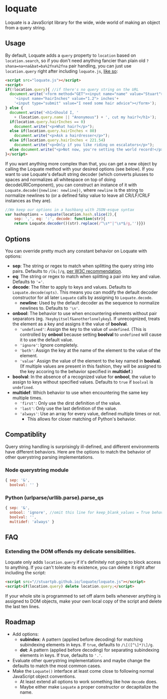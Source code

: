 loquate
=======

Loquate is a JavaScript library for the wide, wide world of making an object
from a query string.

## Usage

By default, Loquate adds a `query` property to `location` based on
`location.search`, so if you don't need anything fancier than plain old
`?shana=na+na&bat=ba%2fna%2fna` pair handling, you can just use
`location.query` right after including `loquate.js`,
[like so](http://stuartpb.github.io/loquate/example.html):

```html
<script src="loquate.js"></script>
<script>
if(!location.query){ //if there's no query string on the URL
  document.write('<form method="GET"><input name="name" value="Stuart">'+
    '<input name="hairInches" value="1.2"> inches'+
    '<input type="submit" value="I need some hair advice"></form>');
} else {
  document.write('<h1>Should I, '
    + (location.query.name || "Anonymous") + ', cut my hair?</h1>');
  if(location.query.hairInches == 0)
    document.write("<p>What hair?</p>");
  else if(location.query.hairInches < 80)
    document.write("<p>Ask a hairdresser</p>");
  else if(location.query.hairInches < 221.54)
    document.write("<p>Only if you like riding on escalators</p>");
  else document.write("<p>Not now, you're setting the world record!</p>");
}</script>
```

If you want anything more complex than that, you can get a new object by
calling the Loquate method with your desired options (see below). If you want
to use Loquate's default string decoder (which converts plusses to spaces and
normalizes all whitespace on top of doing decodeURIComponent), you can
construct an instance of it with `Loquate.decode({newline: newline})`, where
`newline` is the string to normalize newlines to (or a defined falsy value to
leave all CR/LF/CRLF instances as they are).

```js
//We keep our options in a hashbang with JSON-esque syntax
var hashoptions = Loquate(location.hash.slice(2),{
    sep: ',', eq: ':', decode: function(str){
    return Loquate.decoder()(str).replace(/^\s*"|"\s*$/g,'')}})
```

## Options

You can override pretty much any constant behavior on Loquate with options:

- **sep**: The string or regex to match when splitting the query string into
  pairs. Defaults to `/[&;]/g`, [per W3C recommendation][1].
- **eq**: The string or regex to match when splitting a pair into key and value.
  Defaults to `'='`.
- **decode**: The filter to apply to keys and values. Defaults to
  `Loquate.decode(opts)`. This means you can modify the default decoder
  constructor for all later `Loquate` calls by assigning to `Loquate.decode`.
  - **newline**: Used by the default decoder as the sequence to normalize
    newlines to. Defaults to `'\n'`.
- **onbool**: The behavior to use when encountering elements without pair
  separators (eg. `?keybyitself&anotherlonelykey`). If unrecognized, treats the
  element as a key and assigns it the value of **boolval**.
  - `'undefined'`: Assign the key to the value of `undefined`. (This is
    controlled by **onbool** because setting **boolval** to `undefined` will
    cause it to use the default value.
  - `'ignore'`: Ignore completely.
  - `'both'`: Assign the key at the name of the element to the value of the
    element.
  - `'value'` Assign the value of the element to the key named in **boolval**.
    (If multiple values are present in this fashion, they will be assigned to
    the key accoring to the behavior specified in **multidef**.)
- **boolval**: In the absence of a recognized value for **onbool**, the value
  to assign to keys without specified values. Defaults to `true` if `boolval`
  is `undefined`.
- **multidef**: Which behavior to use when encountering the same key multiple
    times.
    - `'first'`: Only use the dirst definition of the value.
    - `'last'`: Only use the last definition of the value.
    - `'always'`: Use an array for every value, defined multiple times or not.
      - This allows for closer matching of Python's behavior.

[1]: http://www.w3.org/TR/1999/REC-html401-19991224/appendix/notes.html#h-B.2.2

## Compatiblity

Query string handling is surprisingly ill-defined, and different environments
have different behaviors. Here are the options to match the behavior of other
querystring parsing implementations.

### Node querystring module
```js
{ sep: '&',
  boolval: '' }
```

### Python (urlparse/urllib.parse).parse_qs
```js
{ sep: '&',
  onbool: 'ignore', //omit this line for keep_blank_values = True behavior
  boolval: '',
  multidef: 'always' }
```

## FAQ

### Extending the DOM offends my delicate sensibilities.

Loquate only adds `location.query` if it's definitely not going to block access
to anything. If you can't tolerate its existence, you can delete it right after
including the script:

```html
<script src="//stuartpb.github.io/loquate/loquate.js"></script>
<script>if(location.query) delete location.query;</script>
```

If your whole site is programmed to set off alarm bells whenever anything is
assigned to DOM objects, make your own local copy of the script and delete the
last ten lines.

## Roadmap

- Add options:
  - **subindex**: A pattern (applied before decoding) for matching subindexing
    elements in keys. If `true`, defaults to `/\[([^\]*)\]/g`.
  - **dot**: A pattern (applied before decoding) for separating subindexing
    elements in keys. If true, defaults to `'.'`.
- Evaluate other querystring implementations and maybe change the defaults to
  match the most common cases.
- Make the `Loquate()` interface at least come close to following normal
  JavaScript object conventions.
  - At least extend all options to work something like how `decode` does.
  - Maybe either make `Loquate` a proper constructor or decapitalize the name.
